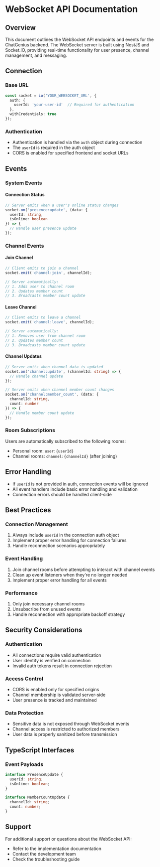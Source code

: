 # WebSocket API Documentation

## Overview
This document outlines the WebSocket API endpoints and events for the ChatGenius backend. The WebSocket server is built using NestJS and Socket.IO, providing real-time functionality for user presence, channel management, and messaging.

## Connection

### Base URL
```typescript
const socket = io('YOUR_WEBSOCKET_URL', {
  auth: {
    userId: 'your-user-id'  // Required for authentication
  },
  withCredentials: true
});
```

### Authentication
- Authentication is handled via the `auth` object during connection
- The `userId` is required in the auth object
- CORS is enabled for specified frontend and socket URLs

## Events

### System Events

#### Connection Status
```typescript
// Server emits when a user's online status changes
socket.on('presence:update', (data: { 
  userId: string, 
  isOnline: boolean 
}) => {
  // Handle user presence update
});
```

### Channel Events

#### Join Channel
```typescript
// Client emits to join a channel
socket.emit('channel:join', channelId);

// Server automatically:
// 1. Adds user to channel room
// 2. Updates member count
// 3. Broadcasts member count update
```

#### Leave Channel
```typescript
// Client emits to leave a channel
socket.emit('channel:leave', channelId);

// Server automatically:
// 1. Removes user from channel room
// 2. Updates member count
// 3. Broadcasts member count update
```

#### Channel Updates
```typescript
// Server emits when channel data is updated
socket.on('channel:update', (channelId: string) => {
  // Handle channel update
});

// Server emits when channel member count changes
socket.on('channel:member_count', (data: { 
  channelId: string, 
  count: number 
}) => {
  // Handle member count update
});
```

### Room Subscriptions
Users are automatically subscribed to the following rooms:
- Personal room: `user:{userId}`
- Channel rooms: `channel:{channelId}` (after joining)

## Error Handling
- If `userId` is not provided in auth, connection events will be ignored
- All event handlers include basic error handling and validation
- Connection errors should be handled client-side

## Best Practices

### Connection Management
1. Always include `userId` in the connection auth object
2. Implement proper error handling for connection failures
3. Handle reconnection scenarios appropriately

### Event Handling
1. Join channel rooms before attempting to interact with channel events
2. Clean up event listeners when they're no longer needed
3. Implement proper error handling for all events

### Performance
1. Only join necessary channel rooms
2. Unsubscribe from unused events
3. Handle reconnection with appropriate backoff strategy

## Security Considerations

### Authentication
- All connections require valid authentication
- User identity is verified on connection
- Invalid auth tokens result in connection rejection

### Access Control
- CORS is enabled only for specified origins
- Channel membership is validated server-side
- User presence is tracked and maintained

### Data Protection
- Sensitive data is not exposed through WebSocket events
- Channel access is restricted to authorized members
- User data is properly sanitized before transmission

## TypeScript Interfaces

### Event Payloads
```typescript
interface PresenceUpdate {
  userId: string;
  isOnline: boolean;
}

interface MemberCountUpdate {
  channelId: string;
  count: number;
}
```

## Support
For additional support or questions about the WebSocket API:
- Refer to the implementation documentation
- Contact the development team
- Check the troubleshooting guide 
